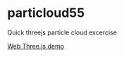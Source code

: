 # particloud55
Quick threejs particle cloud excercise

[Web Three.js demo](http://strainer.github.io/particloud55/)
